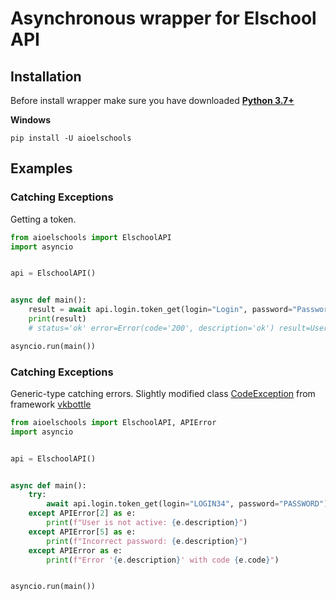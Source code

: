 # Asynchronous wrapper for Elschool API

Installation
---------------------------
Before install wrapper make sure you have downloaded [**Python 3.7+**](https://www.python.org/downloads/)

**Windows**

    pip install -U aioelschools
    

## Examples

### Catching Exceptions
Getting a token.

```python
from aioelschools import ElschoolAPI
import asyncio


api = ElschoolAPI()


async def main():
    result = await api.login.token_get(login="Login", password="Password")
    print(result)
    # status='ok' error=Error(code='200', description='ok') result=UsersFull(Id=12345, Login='Login', Password='', Email='', INN='', SNILS='', BornDate='01/01/22 12:00:00 AM', Photo='', FirstName='Firstname', LastName='Lastname', MiddleName='Middlename', Token='eyJhbGciOiEFUzI1ertNiIsIneReegJ9.eyJ1c2VySWQiOiIywfwfc2MjgzIiwiY2hpbGRettetegjI3NjI4MyIsImRlcGFydG1lbnRMaXN0IjoiMTYwMzY0IiwibmJmIjoxNjUzNTkxNjAwLCJleHAiOjE2NTQ0NTU2MDAsImlhdCI6MTY1MFENIOniqfejoiY29ycC5icnNjLnJ1In0.oeqgingqpiqgieiqgeipnqgeip', Roles=[UsersRoles(Id=1234, RoleId=8, UserId=12345, RoleName='Учащийся', EntityType='Department', EntityName='EntityName', ChildId=None)])

asyncio.run(main())

```

### Catching Exceptions
Generic-type catching errors. Slightly modified class [CodeException](https://github.com/vkbottle/vkbottle/blob/77cf27c082d5da1aec4252e968bae712b633ce98/docs/low-level/exception_handling/code-exception.md) from framework [vkbottle](https://github.com/vkbottle/vkbottle/)

```python
from aioelschools import ElschoolAPI, APIError
import asyncio


api = ElschoolAPI()


async def main():
    try:
        await api.login.token_get(login="LOGIN34", password="PASSWORD")
    except APIError[2] as e:
        print(f"User is not active: {e.description}")
    except APIError[5] as e:
        print(f"Incorrect password: {e.description}")
    except APIError as e:
        print(f"Error '{e.description}' with code {e.code}")


asyncio.run(main())
```
